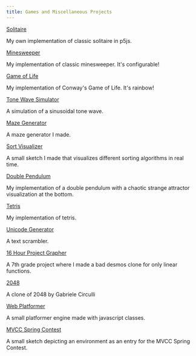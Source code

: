 ```yaml
---
title: Games and Miscellaneous Projects
---
```


<div class="flex flex-col space-y-6">
	<div>
		<a class="biglink" href="//oriont.net/solitaire">Solitaire</a>
		<p>My own implementation of classic solitaire in p5js.</p>
	</div>
    <div>
		<a class="biglink" href="//oriont.net/minesweeper">Minesweeper</a>
		<p>My implementation of classic minesweeper. It's configurable!</p>
	</div>
	<div>
		<a class="biglink" href="//oriont.net/gameoflife">Game of Life</a>
		<p>My implementation of Conway's Game of Life. It's rainbow!</p>
	</div>
	<div>
		<a class="biglink" href="//oriont.net/tone-wave">Tone Wave Simulator</a>
		<p>A simulation of a sinusoidal tone wave.</p>
	</div>
    <div>
		<a class="biglink" href="//oriont.net/maze-generator">Maze Generator</a>
		<p>A maze generator I made.</p>
	</div>
	<div>
		<a class="biglink" href="//oriont.net/sort-visualizer">Sort Visualizer</a>
		<p>A small sketch I made that visualizes different sorting algorithms in real time.</p>
	</div>
	<div>
		<a class="biglink" href="//oriont.net/pendulum">Double Pendulum</a>
		<p>My implementation of a double pendulum with a chaotic strange attractor visualization at the bottom.</p>
	</div>
	<div>
		<a class="biglink" href="//oriont.net/tetris">Tetris</a>
		<p>My implementation of tetris.</p>
	</div>
	<div>
		<a class="biglink" href="//oriont.net/unicode-generator">Unicode Generator</a>
		<p>A text scrambler.</p>
	</div>
	<div>
		<a class="biglink" href="//oriont.net/16-Hour-Project">16 Hour Project Grapher</a>
		<p>A 7th grade project where I made a bad desmos clone for only linear functions.</p>
	</div>
	<div>
		<a class="biglink" href="//oriont.net/2048">2048</a>
		<p>A clone of 2048 by Gabriele Circulli</p>
	</div>
	<div>
		<a class="biglink" href="//oriont.net/web-platformer">Web Platformer</a>
		<p>A small platformer engine made with javascript classes.</p>
	</div>
	<div>
		<a class="biglink" href="//oriont.net/MVCC-SpringContest">MVCC Spring Contest</a>
		<p>A small sketch depicting an environment as an entry for the MVCC Spring Contest.</p>
	</div>
</div>
